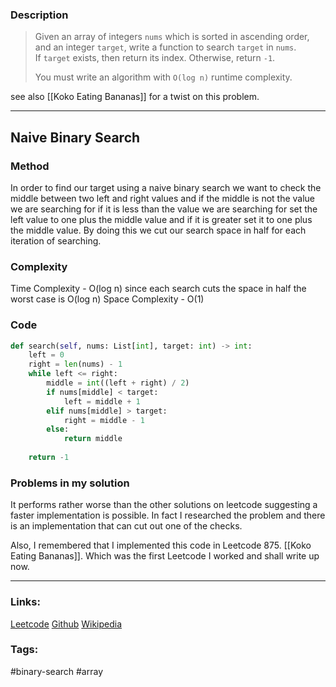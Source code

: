 ### Description

> Given an array of integers `nums` which is sorted in ascending order, and an integer `target`, write a function to search `target` in `nums`. If `target` exists, then return its index. Otherwise, return `-1`.
>
>You must write an algorithm with `O(log n)` runtime complexity.

see also [[Koko Eating Bananas]] for a twist on this problem.

---
## Naive Binary Search
### Method

In order to find our target using a naive binary search we want to check the middle between two left and right values and if the middle is not the value we are searching for if it is less than the value we are searching for set the left value to one plus the middle value and if it is greater set it to one plus the middle value. By doing this we cut our search space in half for each iteration of searching.
### Complexity

Time Complexity - O(log n) since each search cuts the space in half the worst case is O(log n)
Space Complexity - O(1)
### Code
```py
def search(self, nums: List[int], target: int) -> int:
	left = 0  
	right = len(nums) - 1  
	while left <= right:  
	    middle = int((left + right) / 2)  
	    if nums[middle] < target:  
	        left = middle + 1  
	    elif nums[middle] > target:  
	        right = middle - 1  
	    else:  
	        return middle  
	  
	return -1
```
### Problems in my solution
It performs rather worse than the other solutions on leetcode suggesting a faster implementation is possible. In fact I researched the problem and there is an implementation that can cut out one of the checks. 

Also, I remembered that I implemented this code in Leetcode 875. [[Koko Eating Bananas]]. Which was the first Leetcode I worked and shall write up now.


---
### Links:

[Leetcode](https://leetcode.com/problems/binary-search/)
[Github](https://github.com/tharmoth/leetcode)
[Wikipedia](https://en.wikipedia.org/wiki/Binary_search_algorithm)

### Tags:
#binary-search #array 

